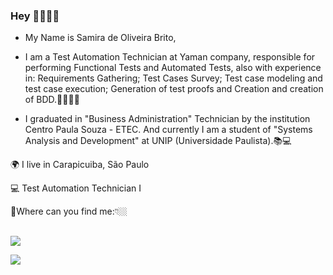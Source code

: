 ### Hey 👋🙋🏾‍♀️

- My Name is Samira de Oliveira Brito,

- I am a Test Automation Technician at Yaman company, responsible for performing Functional Tests and Automated Tests, also with experience in: Requirements Gathering; Test Cases Survey; Test case modeling and test case execution; Generation of test proofs and Creation and creation of BDD.👩🏾‍💻✅

- I graduated in "Business Administration" Technician by the institution Centro Paula Souza - ETEC. And currently I am a student of "Systems Analysis and Development" at UNIP (Universidade Paulista).📚💻


🌍 I live in Carapicuiba, São Paulo

💻 Test Automation Technician I

📌Where can you find me:👇🏼

##

[<img src="https://img.shields.io/badge/linkedin-%230077B5.svg?&style=for-the-badge&logo=linkedin&logoColor=white" />](https://www.linkedin.com/in/samira-de-oliveira-brito-) 

[<img src="https://img.shields.io/badge/Instagram-E4405F?style=for-the-badge&logo=instagram&logoColor=white" />](https://www.instagram.com/samy.oliveira_/)
